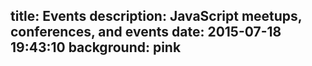 title: Events
description: JavaScript meetups, conferences, and events
date: 2015-07-18 19:43:10
background: pink
---

